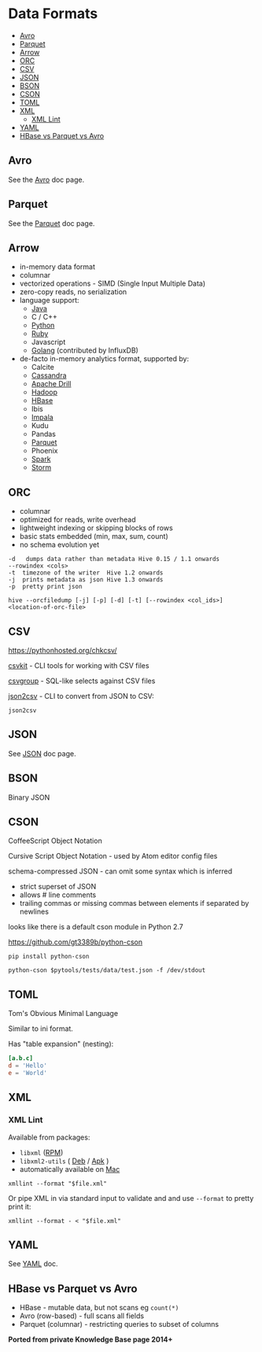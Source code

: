 # Data Formats

<!-- INDEX_START -->

- [Avro](#avro)
- [Parquet](#parquet)
- [Arrow](#arrow)
- [ORC](#orc)
- [CSV](#csv)
- [JSON](#json)
- [BSON](#bson)
- [CSON](#cson)
- [TOML](#toml)
- [XML](#xml)
  - [XML Lint](#xml-lint)
- [YAML](#yaml)
- [HBase vs Parquet vs Avro](#hbase-vs-parquet-vs-avro)

<!-- INDEX_END -->

## Avro

See the [Avro](avro.md) doc page.

## Parquet

See the [Parquet](parquet.md) doc page.

## Arrow

- in-memory data format
- columnar
- vectorized operations - SIMD (Single Input Multiple Data)
- zero-copy reads, no serialization
- language support:
  - [Java](java.md)
  - C / C++
  - [Python](python.md)
  - [Ruby](ruby.md)
  - Javascript
  - [Golang](golang.md) (contributed by InfluxDB)
- de-facto in-memory analytics format, supported by:
  - Calcite
  - [Cassandra](cassandra.md)
  - [Apache Drill](drill.md)
  - [Hadoop](hadoop.md)
  - [HBase](hbase.md)
  - Ibis
  - [Impala](impala.md)
  - Kudu
  - Pandas
  - [Parquet](parquet.md)
  - Phoenix
  - [Spark](spark.md)
  - [Storm](storm.md)

## ORC

- columnar
- optimized for reads, write overhead
- lightweight indexing or skipping blocks of rows
- basic stats embedded (min, max, sum, count)
- no schema evolution yet

```text
-d   dumps data rather than metadata Hive 0.15 / 1.1 onwards
--rowindex <cols>
-t  timezone of the writer  Hive 1.2 onwards
-j  prints metadata as json Hive 1.3 onwards
-p  pretty print json
```

```shell
hive --orcfiledump [-j] [-p] [-d] [-t] [--rowindex <col_ids>] <location-of-orc-file>
```

## CSV

<https://pythonhosted.org/chkcsv/>

[csvkit](https://csvkit.readthedocs.io/en/latest/) - CLI tools for working with CSV files

[csvgroup](https://csvkit-cypreess.readthedocs.io/en/latest/scripts/csvgroup.html) - SQL-like selects against CSV files

[json2csv](https://juanjodiaz.github.io/json2csv/#/) - CLI to convert from JSON to CSV:

```shell
json2csv
```

## JSON

See [JSON](json.md) doc page.

## BSON

Binary JSON

## CSON

CoffeeScript Object Notation

Cursive Script Object Notation - used by Atom editor config files

schema-compressed JSON - can omit some syntax which is inferred

- strict superset of JSON
- allows # line comments
- trailing commas or missing commas between elements if separated by newlines

looks like there is a default cson module in Python 2.7

<https://github.com/gt3389b/python-cson>

```shell
pip install python-cson
```

```shell
python-cson $pytools/tests/data/test.json -f /dev/stdout
```

## TOML

Tom's Obvious Minimal Language

Similar to ini format.

Has "table expansion" (nesting):

```toml
[a.b.c]
d = 'Hello'
e = 'World'
```

## XML

### XML Lint

Available from packages:

- `libxml` ([RPM](redhat.md))
- `libxml2-utils` ( [Deb](debian.md) / [Apk](alpine.md) )
- automatically available on [Mac](mac.md)

```shell
xmllint --format "$file.xml"
```

Or pipe XML in via standard input to validate and and use `--format` to pretty print it:

```shell
xmllint --format - < "$file.xml"
```

## YAML

See [YAML](yaml.org) doc.

## HBase vs Parquet vs Avro

- HBase - mutable data, but not scans eg `count(*)`
- Avro (row-based) - full scans all fields
- Parquet (columnar) - restricting queries to subset of columns

**Ported from private Knowledge Base page 2014+**
